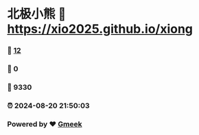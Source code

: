 # 北极小熊 :link: https://xio2025.github.io/xiong 
### :page_facing_up: [12](https://xio2025.github.io/xiong/tag.html) 
### :speech_balloon: 0 
### :hibiscus: 9330 
### :alarm_clock: 2024-08-20 21:50:03 
### Powered by :heart: [Gmeek](https://github.com/Meekdai/Gmeek)
